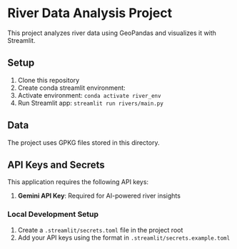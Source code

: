 # River Data Analysis Project

This project analyzes river data using GeoPandas and visualizes it with Streamlit.

## Setup

1. Clone this repository
2. Create conda streamlit environment: 
3. Activate environment: `conda activate river_env`
4. Run Streamlit app: `streamlit run rivers/main.py`

## Data

The project uses GPKG files stored in this directory.

## API Keys and Secrets

This application requires the following API keys:

1. **Gemini API Key**: Required for AI-powered river insights

### Local Development Setup

1. Create a `.streamlit/secrets.toml` file in the project root
2. Add your API keys using the format in `.streamlit/secrets.example.toml`